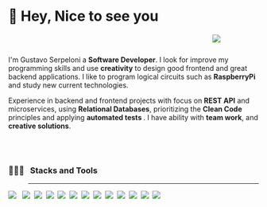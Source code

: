 # 🌱  Hey, Nice to see you &nbsp;&nbsp;&nbsp;&nbsp;&nbsp;&nbsp;&nbsp;&nbsp;&nbsp;&nbsp;&nbsp;&nbsp;&nbsp;&nbsp;&nbsp;&nbsp;&nbsp;&nbsp;&nbsp;&nbsp;&nbsp;&nbsp;&nbsp;&nbsp;&nbsp;&nbsp;&nbsp;&nbsp;&nbsp;&nbsp;&nbsp;&nbsp;&nbsp;&nbsp;&nbsp;&nbsp;&nbsp;&nbsp;&nbsp;&nbsp;&nbsp;&nbsp;&nbsp;&nbsp;&nbsp;&nbsp;&nbsp;&nbsp;&nbsp;&nbsp;&nbsp;&nbsp;&nbsp;&nbsp;&nbsp;&nbsp;&nbsp;&nbsp;&nbsp;&nbsp;&nbsp;&nbsp;[<img src="https://img.icons8.com/color/42/000000/linkedin-circled--v3.png" style="padding-top:20px;"/>](https://www.linkedin.com/in/gustavoserpeloni/)


I'm Gustavo Serpeloni a <strong>Software Developer</strong>. I look for improve my programming skills and use <strong>creativity</strong> to design good frontend and great backend applications. I like to program logical circuits such as <strong>RaspberryPi</strong> and  study new current technologies.
 
Experience in backend and frontend projects with focus on <strong>REST API</strong> and microservices, using <strong>Relational Databases</strong>, prioritizing the <strong>Clean Code</strong> principles and applying <strong> automated tests </strong>. I have ability with <strong>team work</strong>, and <strong>creative solutions</strong>.

<br/> <br/>
### **👨🏽‍💻  &nbsp; Stacks and Tools**
> ___________________________
<div>
<img src ="https://img.shields.io/badge/TypeScript-007ACC?style=for-the-badge&logo=typescript&logoColor=white" /> &nbsp;
<img src ="https://img.shields.io/badge/JavaScript-F7DF1E?style=for-the-badge&logo=javascript&logoColor=black" />&nbsp;
<img src ="https://img.shields.io/badge/Node.js-43853D?style=for-the-badge&logo=node-dot-js&logoColor=white" />&nbsp;
<img src ="https://img.shields.io/badge/Python-3776AB?style=for-the-badge&logo=python&logoColor=white" />&nbsp;
<img src ="https://img.shields.io/badge/C-00599C?style=for-the-badge&logo=c&logoColor=white" />&nbsp;
<img src ="https://img.shields.io/badge/Java-ED8B00?style=for-the-badge&logo=java&logoColor=white" />&nbsp;
<img src ="https://img.shields.io/badge/React-20232A?style=for-the-badge&logo=react&logoColor=61DAFB" />&nbsp;
<img src ="https://img.shields.io/badge/HTML5-E34F26?style=for-the-badge&logo=html5&logoColor=white" />&nbsp;
<img src ="https://img.shields.io/badge/CSS-239120?&style=for-the-badge&logo=css3&logoColor=white" />&nbsp;
<img src ="https://img.shields.io/badge/MySQL-00000F?style=for-the-badge&logo=mysql&logoColor=white" />&nbsp;
<img src ="https://img.shields.io/badge/Docker-2CA5E0?style=for-the-badge&logo=docker&logoColor=white" />&nbsp;
<img src ="https://img.shields.io/badge/Amazon_AWS-232F3E?style=for-the-badge&logo=amazon-aws&logoColor=white" />&nbsp;
<img src ="https://img.shields.io/badge/Git-F05032?style=for-the-badge&logo=git&logoColor=white" />&nbsp;

 
</div>

